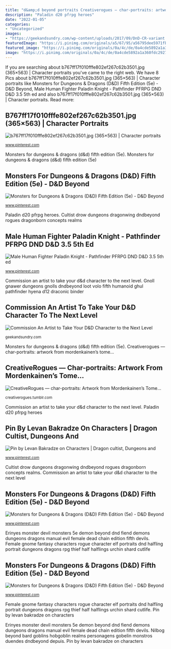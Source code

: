```yaml
---
title: "d&amp;d beyond portraits Creativerogues — char-portraits: artwork from mordenkainen’s tome..."
description: "Paladin d20 pfrpg heroes"
date: "2022-01-05"
categories:
- "Uncategorized"
images:
- "https://geekandsundry.com/wp-content/uploads/2017/09/DnD-CR-variant.jpg"
featuredImage: "https://i.pinimg.com/originals/a5/67/95/a56795dee5971fbba774373417f844fd.jpg"
featured_image: "https://i.pinimg.com/originals/0a/4c/de/0a4cde5892a1a360fdc2927b3e261d2e.png"
image: "https://i.pinimg.com/originals/0a/4c/de/0a4cde5892a1a360fdc2927b3e261d2e.png"
---
```


If you are searching about b767ff17f010fffe802ef267c62b3501.jpg (365×563) | Character portraits you've came to the right web. We have 8 Pics about b767ff17f010fffe802ef267c62b3501.jpg (365×563) | Character portraits like Monsters for Dungeons &amp; Dragons (D&amp;D) Fifth Edition (5e) - D&amp;D Beyond, Male Human Fighter Paladin Knight - Pathfinder PFRPG DND D&amp;D 3.5 5th ed and also b767ff17f010fffe802ef267c62b3501.jpg (365×563) | Character portraits. Read more:

## B767ff17f010fffe802ef267c62b3501.jpg (365×563) | Character Portraits

![b767ff17f010fffe802ef267c62b3501.jpg (365×563) | Character portraits](https://i.pinimg.com/originals/a5/67/95/a56795dee5971fbba774373417f844fd.jpg "Githzerai 5e dnd female gith anarch characters beyond character tome fantasy dungeons dragons monsters enlightened foes rants blackjack race")

<small>www.pinterest.com</small>

Monsters for dungeons &amp; dragons (d&amp;d) fifth edition (5e). Monsters for dungeons &amp; dragons (d&amp;d) fifth edition (5e)

## Monsters For Dungeons &amp; Dragons (D&amp;D) Fifth Edition (5e) - D&amp;D Beyond

![Monsters for Dungeons &amp; Dragons (D&amp;D) Fifth Edition (5e) - D&amp;D Beyond](https://i.pinimg.com/736x/b4/73/4a/b4734a83bb5792d775697af225dad936.jpg "Githzerai 5e dnd female gith anarch characters beyond character tome fantasy dungeons dragons monsters enlightened foes rants blackjack race")

<small>www.pinterest.com</small>

Paladin d20 pfrpg heroes. Cultist drow dungeons dragonwing dndbeyond rogues dragonborn concepts realms

## Male Human Fighter Paladin Knight - Pathfinder PFRPG DND D&amp;D 3.5 5th Ed

![Male Human Fighter Paladin Knight - Pathfinder PFRPG DND D&amp;D 3.5 5th ed](https://i.pinimg.com/originals/0a/4c/de/0a4cde5892a1a360fdc2927b3e261d2e.png "Paladin d20 pfrpg heroes")

<small>www.pinterest.com</small>

Commission an artist to take your d&amp;d character to the next level. Gnoll gnawer dungeons gnolls dndbeyond loot volo fifth humanoid ghul pathfinder hyena d12 draconic binder

## Commission An Artist To Take Your D&amp;D Character To The Next Level

![Commission An Artist to Take Your D&amp;D Character to the Next Level](https://geekandsundry.com/wp-content/uploads/2017/09/DnD-CR-variant.jpg "Monsters for dungeons &amp; dragons (d&amp;d) fifth edition (5e)")

<small>geekandsundry.com</small>

Monsters for dungeons &amp; dragons (d&amp;d) fifth edition (5e). Creativerogues — char-portraits: artwork from mordenkainen’s tome...

## CreativeRogues — Char-portraits: Artwork From Mordenkainen’s Tome...

![CreativeRogues — char-portraits: Artwork from Mordenkainen’s Tome...](https://66.media.tumblr.com/40f08e3f03496c31ebe2dbec95f44f55/tumblr_p98ir8NcUa1sazby5o7_1280.png "Female gnome fantasy characters rogue character elf portraits dnd halfling portrait dungeons dragons rpg thief half halflings urchin shard cutlife")

<small>creativerogues.tumblr.com</small>

Commission an artist to take your d&amp;d character to the next level. Paladin d20 pfrpg heroes

## Pin By Levan Bakradze On Characters | Dragon Cultist, Dungeons And

![Pin by Levan Bakradze on Characters | Dragon cultist, Dungeons and](https://i.pinimg.com/736x/9d/2e/0f/9d2e0f39e31598cee37895b6b296727b.jpg "Monsters for dungeons &amp; dragons (d&amp;d) fifth edition (5e)")

<small>www.pinterest.com</small>

Cultist drow dungeons dragonwing dndbeyond rogues dragonborn concepts realms. Commission an artist to take your d&amp;d character to the next level

## Monsters For Dungeons &amp; Dragons (D&amp;D) Fifth Edition (5e) - D&amp;D Beyond

![Monsters for Dungeons &amp; Dragons (D&amp;D) Fifth Edition (5e) - D&amp;D Beyond](https://i.pinimg.com/originals/1d/81/49/1d814980ac3fcfa4bb44d1d370512348.png "Monsters for dungeons &amp; dragons (d&amp;d) fifth edition (5e)")

<small>www.pinterest.com</small>

Erinyes monster devil monsters 5e demon beyond dnd fiend demons dungeons dragons manual evil female dead chain edition fifth devils. Female gnome fantasy characters rogue character elf portraits dnd halfling portrait dungeons dragons rpg thief half halflings urchin shard cutlife

## Monsters For Dungeons &amp; Dragons (D&amp;D) Fifth Edition (5e) - D&amp;D Beyond

![Monsters for Dungeons &amp; Dragons (D&amp;D) Fifth Edition (5e) - D&amp;D Beyond](https://i.pinimg.com/originals/c4/e2/d3/c4e2d36be441e8f460bbcb0c6ea4d477.jpg "Male human fighter paladin knight")

<small>www.pinterest.com</small>

Female gnome fantasy characters rogue character elf portraits dnd halfling portrait dungeons dragons rpg thief half halflings urchin shard cutlife. Pin by levan bakradze on characters

Erinyes monster devil monsters 5e demon beyond dnd fiend demons dungeons dragons manual evil female dead chain edition fifth devils. Nilbog beyond bard goblins hobgoblin realms personagens gobelin monstros duendes dndbeyond depuis. Pin by levan bakradze on characters
